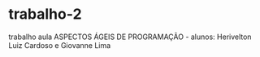 # trabalho-2
trabalho aula ASPECTOS ÁGEIS DE PROGRAMAÇÃO - alunos: Herivelton Luiz Cardoso e Giovanne Lima

